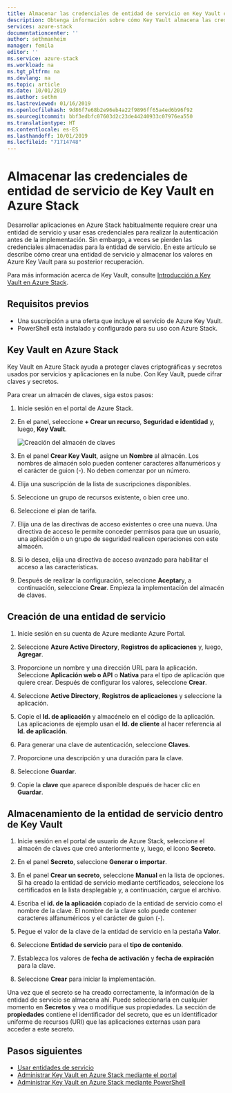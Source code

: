 ```yaml
---
title: Almacenar las credenciales de entidad de servicio en Key Vault en Azure Stack | Microsoft Docs
description: Obtenga información sobre cómo Key Vault almacena las credenciales de entidad de servicio en Azure Stack
services: azure-stack
documentationcenter: ''
author: sethmanheim
manager: femila
editor: ''
ms.service: azure-stack
ms.workload: na
ms.tgt_pltfrm: na
ms.devlang: na
ms.topic: article
ms.date: 10/01/2019
ms.author: sethm
ms.lastreviewed: 01/16/2019
ms.openlocfilehash: 9d86f7e68b2e96eb4a22f9896ff65a4ed6b96f92
ms.sourcegitcommit: bbf3edbfc07603d2c23de44240933c07976ea550
ms.translationtype: HT
ms.contentlocale: es-ES
ms.lasthandoff: 10/01/2019
ms.locfileid: "71714748"
---
```

# <a name="store-service-principal-credentials-in-azure-stack-key-vault"></a>Almacenar las credenciales de entidad de servicio de Key Vault en Azure Stack

Desarrollar aplicaciones en Azure Stack habitualmente requiere crear una entidad de servicio y usar esas credenciales para realizar la autenticación antes de la implementación. Sin embargo, a veces se pierden las credenciales almacenadas para la entidad de servicio. En este artículo se describe cómo crear una entidad de servicio y almacenar los valores en Azure Key Vault para su posterior recuperación.

Para más información acerca de Key Vault, consulte [Introducción a Key Vault en Azure Stack](azure-stack-key-vault-intro.md).

## <a name="prerequisites"></a>Requisitos previos

- Una suscripción a una oferta que incluye el servicio de Azure Key Vault.
- PowerShell está instalado y configurado para su uso con Azure Stack.

## <a name="key-vault-in-azure-stack"></a>Key Vault en Azure Stack

Key Vault en Azure Stack ayuda a proteger claves criptográficas y secretos usados por servicios y aplicaciones en la nube. Con Key Vault, puede cifrar claves y secretos.

Para crear un almacén de claves, siga estos pasos:

1. Inicie sesión en el portal de Azure Stack.

2. En el panel, seleccione **+ Crear un recurso**, **Seguridad e identidad** y, luego, **Key Vault**.

   ![Creación del almacén de claves](media/azure-stack-key-vault-store-credentials/create-key-vault.png)

3. En el panel **Crear Key Vault**, asigne un **Nombre** al almacén. Los nombres de almacén solo pueden contener caracteres alfanuméricos y el carácter de guion (-). No deben comenzar por un número.

4. Elija una suscripción de la lista de suscripciones disponibles.

5. Seleccione un grupo de recursos existente, o bien cree uno.

6. Seleccione el plan de tarifa.

7. Elija una de las directivas de acceso existentes o cree una nueva. Una directiva de acceso le permite conceder permisos para que un usuario, una aplicación o un grupo de seguridad realicen operaciones con este almacén.

8. Si lo desea, elija una directiva de acceso avanzado para habilitar el acceso a las características.

9. Después de realizar la configuración, seleccione **Aceptar**y, a continuación, seleccione **Crear**. Empieza la implementación del almacén de claves.

## <a name="create-a-service-principal"></a>Creación de una entidad de servicio

1. Inicie sesión en su cuenta de Azure mediante Azure Portal.

2. Seleccione **Azure Active Directory**, **Registros de aplicaciones** y, luego, **Agregar**.

3. Proporcione un nombre y una dirección URL para la aplicación. Seleccione **Aplicación web o API** o **Nativa** para el tipo de aplicación que quiere crear. Después de configurar los valores, seleccione **Crear**.

4. Seleccione **Active Directory**, **Registros de aplicaciones** y seleccione la aplicación.

5. Copie el **Id. de aplicación** y almacénelo en el código de la aplicación. Las aplicaciones de ejemplo usan el **Id. de cliente** al hacer referencia al **Id. de aplicación**.

6. Para generar una clave de autenticación, seleccione **Claves**.

7. Proporcione una descripción y una duración para la clave.

8. Seleccione **Guardar**.

9. Copie la **clave** que aparece disponible después de hacer clic en **Guardar**.

## <a name="store-the-service-principal-inside-key-vault"></a>Almacenamiento de la entidad de servicio dentro de Key Vault

1. Inicie sesión en el portal de usuario de Azure Stack, seleccione el almacén de claves que creó anteriormente y, luego, el icono **Secreto**.

2. En el panel **Secreto**, seleccione **Generar o importar**.

3. En el panel **Crear un secreto**, seleccione **Manual** en la lista de opciones. Si ha creado la entidad de servicio mediante certificados, seleccione los certificados en la lista desplegable y, a continuación, cargue el archivo.

4. Escriba el **id. de la aplicación** copiado de la entidad de servicio como el nombre de la clave. El nombre de la clave solo puede contener caracteres alfanuméricos y el carácter de guion (-).

5. Pegue el valor de la clave de la entidad de servicio en la pestaña **Valor**.

6. Seleccione **Entidad de servicio** para el **tipo de contenido**.

7. Establezca los valores de **fecha de activación** y **fecha de expiración** para la clave.

8. Seleccione **Crear** para iniciar la implementación.

Una vez que el secreto se ha creado correctamente, la información de la entidad de servicio se almacena ahí. Puede seleccionarla en cualquier momento en **Secretos** y vea o modifique sus propiedades. La sección de **propiedades** contiene el identificador del secreto, que es un identificador uniforme de recursos (URI) que las aplicaciones externas usan para acceder a este secreto.

## <a name="next-steps"></a>Pasos siguientes

- [Usar entidades de servicio](azure-stack-create-service-principals.md)
- [Administrar Key Vault en Azure Stack mediante el portal](azure-stack-key-vault-manage-portal.md)  
- [Administrar Key Vault en Azure Stack mediante PowerShell](azure-stack-key-vault-manage-powershell.md)
